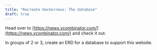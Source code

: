 ```yaml
---
title: "Recreate Hackernews: The database"
draft: true
---
```



Head over to [https://news.ycombinator.com/](https://news.ycombinator.com/) and check it out. 

In groups of 2 or 3, create an ERD for a database to support this website. 